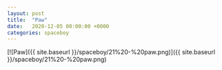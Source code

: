 ```yaml
---
layout: post
title:  "Paw"
date:   2020-12-05 00:00:00 +0000
categories: spaceboy
---
```


[![Paw]({{ site.baseurl }}/spaceboy/21%20-%20paw.png)]({{ site.baseurl }}/spaceboy/21%20-%20paw.png)

